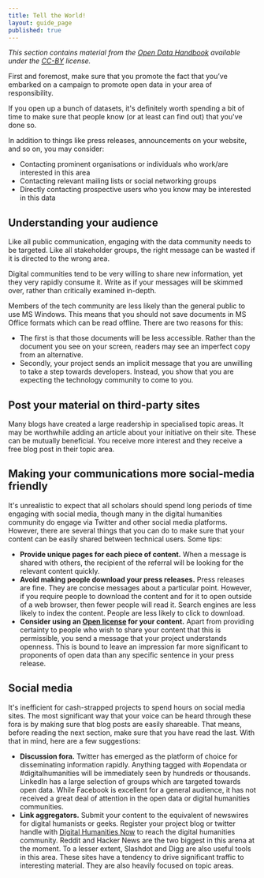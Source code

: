 ```yaml
---
title: Tell the World!
layout: guide_page
published: true
---
```

_This section contains material from the [Open Data Handbook](http://opendatahandbook.org/) available under the [CC-BY](http://creativecommons.org/licenses/by/3.0/) license._

First and foremost, make sure that you promote the fact that you’ve embarked on a campaign to promote open data in your area of responsibility.

If you open up a bunch of datasets, it's definitely worth spending a bit of time to make sure that people know (or at least can find out) that you've done so.

In addition to things like press releases, announcements on your website, and so on, you may consider:

- Contacting prominent organisations or individuals who work/are interested in this area
- Contacting relevant mailing lists or social networking groups
- Directly contacting prospective users who you know may be interested in this data

## Understanding your audience

Like all public communication, engaging with the data community needs to be targeted. Like all stakeholder groups, the right message can be wasted if it is directed to the wrong area.

Digital communities tend to be very willing to share new information, yet they very rapidly consume it. Write as if your messages will be skimmed over, rather than critically examined in-depth.

Members of the tech community are less likely than the general public to use MS Windows. This means that you should not save documents in MS Office formats which can be read offline. There are two reasons for this:

- The first is that those documents will be less accessible. Rather than the document you see on your screen, readers may see an imperfect copy from an alternative.
- Secondly, your project sends an implicit message that you are unwilling to take a step towards developers. Instead, you show that you are expecting the technology community to come to you.

## Post your material on third-party sites

Many blogs have created a large readership in specialised topic areas. It may be worthwhile adding an article about your initiative on their site. These can be mutually beneficial. You receive more interest and they receive a free blog post in their topic area.

## Making your communications more social-media friendly

It's unrealistic to expect that all scholars should spend long periods of time engaging with social media, though many in the digital humanities community do engage via Twitter and other social media platforms. However, there are several things that you can do to make sure that your content can be easily shared between technical users. Some tips:

- **Provide unique pages for each piece of content.** When a message is shared with others, the recipient of the referral will be looking for the relevant content quickly.
- **Avoid making people download your press releases.** Press releases are fine. They are concise messages about a particular point. However, if you require people to download the content and for it to open outside of a web browser, then fewer people will read it. Search engines are less likely to index the content. People are less likely to click to download.
- **Consider using an [Open license](http://opendefinition.org/licenses/#content) for your content.** Apart from providing certainty to people who wish to share your content that this is permissible, you send a message that your project understands openness. This is bound to leave an impression far more significant to proponents of open data than any specific sentence in your press release.

## Social media

It's inefficient for cash-strapped projects to spend hours on social media sites. The most significant way that your voice can be heard through these fora is by making sure that blog posts are easily shareable. That means, before reading the next section, make sure that you have read the last. With that in mind, here are a few suggestions:

- **Discussion fora.** Twitter has emerged as the platform of choice for disseminating information rapidly. Anything tagged with #opendata or #digitalhumanities will be immediately seen by hundreds or thousands. LinkedIn has a large selection of groups which are targeted towards open data. While Facebook is excellent for a general audience, it has not received a great deal of attention in the open data or digital humanities communities.
- **Link aggregators.** Submit your content to the equivalent of newswires for digital humanists or geeks. Register your project blog or twitter handle with [Digital Humanities Now](http://digitalhumanitiesnow.org/) to reach the digital humanities community. Reddit and Hacker News are the two biggest in this arena at the moment. To a lesser extent, Slashdot and Digg are also useful tools in this area. These sites have a tendency to drive significant traffic to interesting material. They are also heavily focused on topic areas.
